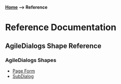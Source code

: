__[Home](/) --> Reference__

# Reference Documentation

## AgileDialogs Shape Reference

### AgileDialogs Shapes

* [Page Form](PageForm.md)
* [SubDialog](SubDialog.md)